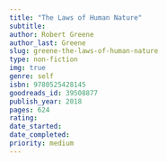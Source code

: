 ```yaml
---
title: "The Laws of Human Nature" 
subtitle: 
author: Robert Greene
author_last: Greene
slug: greene-the-laws-of-human-nature
type: non-fiction
img: true
genre: self
isbn: 9780525428145
goodreads_id: 39508877
publish_year: 2018
pages: 624
rating: 
date_started:
date_completed:
priority: medium
---
```

